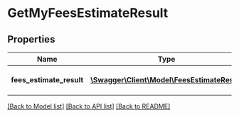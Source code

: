 # GetMyFeesEstimateResult

## Properties
Name | Type | Description | Notes
------------ | ------------- | ------------- | -------------
**fees_estimate_result** | [**\Swagger\Client\Model\FeesEstimateResult**](FeesEstimateResult.md) | The item&#39;s estimated fees. | [optional] 

[[Back to Model list]](../README.md#documentation-for-models) [[Back to API list]](../README.md#documentation-for-api-endpoints) [[Back to README]](../README.md)


